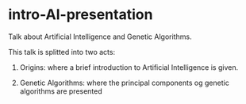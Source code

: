 intro-AI-presentation
=====================

Talk about Artificial Intelligence and Genetic Algorithms.


This talk is splitted into two acts:

1. Origins: where a brief introduction to Artificial Intelligence is given.

2. Genetic Algorithms: where the principal components og genetic algorithms are presented
